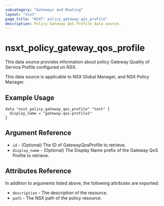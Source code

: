 ```yaml
---
subcategory: "Gateways and Routing"
layout: "nsxt"
page_title: "NSXT: policy_gateway_qos_profile"
description: Policy Gateway QoS Profile data source.
---
```


# nsxt_policy_gateway_qos_profile

This data source provides information about policy Gateway Quality of Service Profile configured on NSX.

This data source is applicable to NSX Global Manager, and NSX Policy Manager.

## Example Usage

```hcl
data "nsxt_policy_gateway_qos_profile" "test" {
  display_name = "gateway-qos-profile1"
}
```

## Argument Reference

* `id` - (Optional) The ID of GatewayQosProfile to retrieve.
* `display_name` - (Optional) The Display Name prefix of the Gateway QoS Profile to retrieve.

## Attributes Reference

In addition to arguments listed above, the following attributes are exported:

* `description` - The description of the resource.
* `path` - The NSX path of the policy resource.
